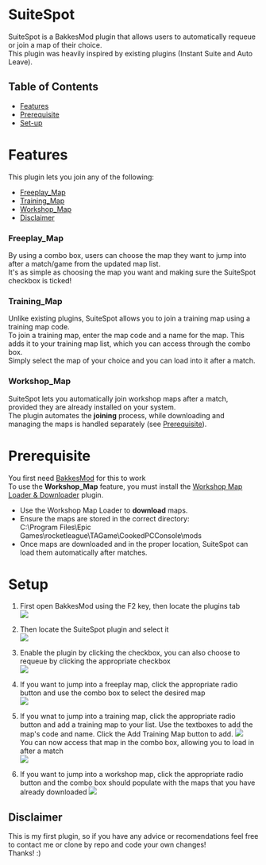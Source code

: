 # SuiteSpot
SuiteSpot is a BakkesMod plugin that allows users to automatically requeue or join a map of their choice.  
This plugin was heavily inspired by existing plugins (Instant Suite and Auto Leave).

## Table of Contents
- [Features](#features)
- [Prerequisite](#prerequisite)
- [Set-up](#setup)

# Features
This plugin lets you join any of the following:
- [Freeplay_Map](#freeplay_map)
- [Training_Map](#training_map)
- [Workshop_Map](#workshop_map)
- [Disclaimer](#disclaimer)

### Freeplay_Map
By using a combo box, users can choose the map they want to jump into after a match/game from the updated map list.  
It's as simple as choosing the map you want and making sure the SuiteSpot checkbox is ticked!

### Training_Map
Unlike existing plugins, SuiteSpot allows you to join a training map using a training map code.  
To join a training map, enter the map code and a name for the map. This adds it to your training map list, which you can access through the combo box.  
Simply select the map of your choice and you can load into it after a match.

### Workshop_Map
SuiteSpot lets you automatically join workshop maps after a match, provided they are already installed on your system.  
The plugin automates the **joining** process, while downloading and managing the maps is handled separately (see [Prerequisite](#prerequisite)).

# Prerequisite
You first need [BakkesMod](https://www.bakkesmod.com/) for this to work  
To use the **Workshop_Map** feature, you must install the [Workshop Map Loader & Downloader](https://bakkesplugins.com/plugins/view/223) plugin.  

- Use the Workshop Map Loader to **download** maps.  
- Ensure the maps are stored in the correct directory:  
C:\Program Files\Epic Games\rocketleague\TAGame\CookedPCConsole\mods  
- Once maps are downloaded and in the proper location, SuiteSpot can load them automatically after matches.

# Setup
1. First open BakkesMod using the F2 key, then locate the plugins tab  
![](images/rl1.png)  

2. Then locate the SuiteSpot plugin and select it  
![](images/rl2.png) 

3. Enable the plugin by clicking the checkbox, you can also choose to requeue by clicking the appropriate checkbox  
![](images/rl3.png) 

4. If you want to jump into a freeplay map, click the appropriate radio button and use the combo box to select the desired map  
![](images/rl4.png) 

5. If you wnat to jump into a training map, click the appropriate radio button and add a training map to your list.
Use the textboxes to add the map's code and name. Click the Add Training Map button to add.
![](images/rl5.png)  
You can now access that map in the combo box, allowing you to load in after a match  
![](images/rl6.png)  

6. If you want to jump into a workshop map, click the appropriate radio button and the combo box should populate with the maps that you have already downloaded
![](images/rl7.png)

## Disclaimer
This is my first plugin, so if you have any advice or recomendations feel free to contact me or clone by repo and code your own changes!  
Thanks! :)